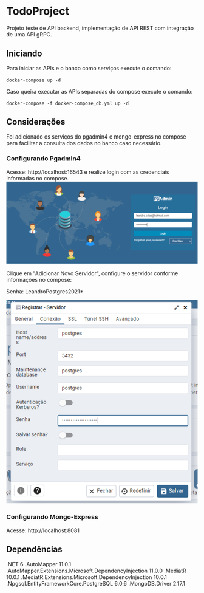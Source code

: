 
# TodoProject
Projeto teste de API backend, implementação de API REST com integração de uma API gRPC.

## Iniciando
Para iniciar as APIs e o banco como serviços execute o comando:
```
docker-compose up -d
```

Caso queira executar as APIs separadas do compose execute o comando:
```
docker-compose -f docker-compose_db.yml up -d
```

## Considerações
Foi adicionado os serviços do pgadmin4 e mongo-express no compose para facilitar a consulta dos dados no banco caso necessário.

### Configurando Pgadmin4
Acesse: http://localhost:16543 e realize login com as credenciais informadas no compose.
![Alt text](img/pg_admin_1.png?raw=true "Passo 1")

Clique em "Adicionar Novo Servidor", configure o servidor conforme informações no compose:

Senha: LeandroPostgres2021*
	
![Alt text](img/pg_admin_2.png?raw=true "Passo 2")

### Configurando Mongo-Express
Acesse: http://localhost:8081



## Dependências
.NET 6
.AutoMapper 11.0.1
.AutoMapper.Extensions.Microsoft.DependencyInjection 11.0.0
.MediatR 10.0.1
.MediatR.Extensions.Microsoft.DependencyInjection 10.0.1
.Npgsql.EntityFrameworkCore.PostgreSQL 6.0.6
.MongoDB.Driver 2.17.1
